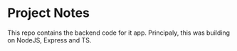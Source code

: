 # Project Notes

This repo contains the backend code for it app. Principaly, this was building on NodeJS, Express and TS.
